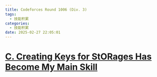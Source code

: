 ```yaml
---
title: Codeforces Round 1006 (Div. 3)
tags:
  - 技能积累
categories:
  - 技能积累
date: 2025-02-27 22:05:01
---
```


 

# [C. Creating Keys for StORages Has Become My Main Skill](https://codeforces.com/contest/2072/problem/C)



